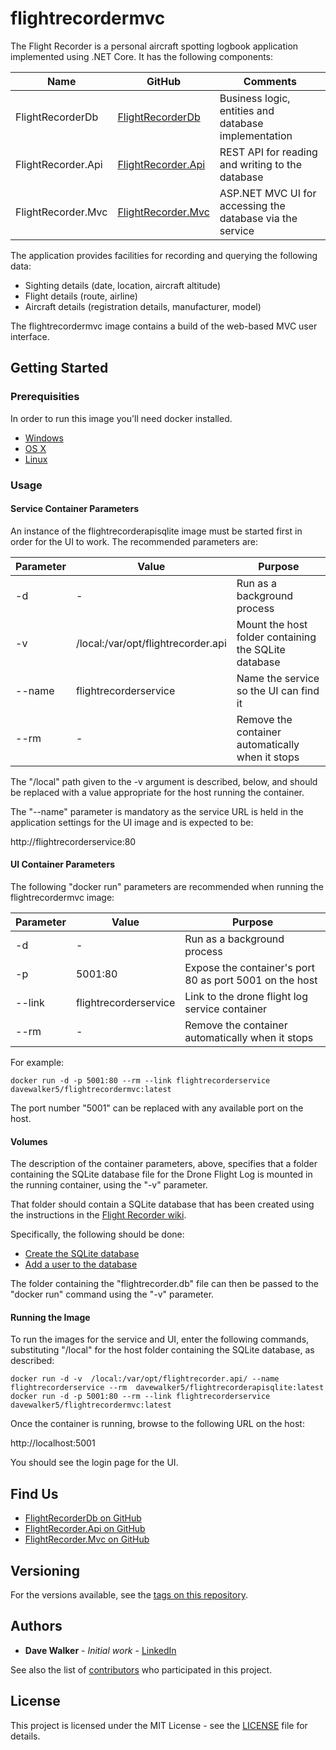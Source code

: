# flightrecordermvc

The Flight Recorder is a personal aircraft spotting logbook application implemented using .NET Core. It has the following components:

| Name               | GitHub                                                                  | Comments                                                  |
| ------------------ | ----------------------------------------------------------------------- | --------------------------------------------------------- |
| FlightRecorderDb   | [FlightRecorderDb](https://github.com/davewalker5/FlightRecorderDb)     | Business logic, entities and database implementation      |
| FlightRecorder.Api | [FlightRecorder.Api](https://github.com/davewalker5/FlightRecorder.Api) | REST API for reading and writing to the database          |
| FlightRecorder.Mvc | [FlightRecorder.Mvc](https://github.com/davewalker5/FlightRecorder.Mvc) | ASP.NET MVC UI for accessing the database via the service |

The application provides facilities for recording and querying the following data:

- Sighting details (date, location, aircraft altitude)
- Flight details (route, airline)
- Aircraft details (registration details, manufacturer, model)

The flightrecordermvc image contains a build of the web-based MVC user interface.

## Getting Started

### Prerequisities

In order to run this image you'll need docker installed.

- [Windows](https://docs.docker.com/windows/started)
- [OS X](https://docs.docker.com/mac/started/)
- [Linux](https://docs.docker.com/linux/started/)

### Usage

#### Service Container Parameters

An instance of the flightrecorderapisqlite image must be started first in order for the UI to work. The recommended parameters are:

| Parameter | Value                              | Purpose                                              |
| --------- | ---------------------------------- | ---------------------------------------------------- |
| -d        | -                                  | Run as a background process                          |
| -v        | /local:/var/opt/flightrecorder.api | Mount the host folder containing the SQLite database |
| --name    | flightrecorderservice              | Name the service so the UI can find it               |
| --rm      | -                                  | Remove the container automatically when it stops     |

The "/local" path given to the -v argument is described, below, and should be replaced with a value appropriate for the host running the container.

The "--name" parameter is mandatory as the service URL is held in the application settings for the UI image and is expected to be:

http://flightrecorderservice:80

#### UI Container Parameters

The following "docker run" parameters are recommended when running the flightrecordermvc image:

| Parameter | Value                 | Purpose                                                 |
| --------- | --------------------- | ------------------------------------------------------- |
| -d        | -                     | Run as a background process                             |
| -p        | 5001:80               | Expose the container's port 80 as port 5001 on the host |
| --link    | flightrecorderservice | Link to the drone flight log service container          |
| --rm      | -                     | Remove the container automatically when it stops        |

For example:

```shell
docker run -d -p 5001:80 --rm --link flightrecorderservice davewalker5/flightrecordermvc:latest
```

The port number "5001" can be replaced with any available port on the host.

#### Volumes

The description of the container parameters, above, specifies that a folder containing the SQLite database file for the Drone Flight Log is mounted in the running container, using the "-v" parameter.

That folder should contain a SQLite database that has been created using the instructions in the [Flight Recorder wiki](https://github.com/davewalker5/FlightRecorderDb/wiki).

Specifically, the following should be done:

- [Create the SQLite database](https://github.com/davewalker5/FlightRecorderDb/wiki/Using-a-SQLite-Database)
- [Add a user to the database](https://github.com/davewalker5/FlightRecorderDb/wiki/REST-API)

The folder containing the "flightrecorder.db" file can then be passed to the "docker run" command using the "-v" parameter.

#### Running the Image

To run the images for the service and UI, enter the following commands, substituting "/local" for the host folder containing the SQLite database, as described:

```shell
docker run -d -v  /local:/var/opt/flightrecorder.api/ --name flightrecorderservice --rm  davewalker5/flightrecorderapisqlite:latest
docker run -d -p 5001:80 --rm --link flightrecorderservice davewalker5/flightrecordermvc:latest
```

Once the container is running, browse to the following URL on the host:

http://localhost:5001

You should see the login page for the UI.

## Find Us

- [FlightRecorderDb on GitHub](https://github.com/davewalker5/DroneFlightLogDb)
- [FlightRecorder.Api on GitHub](https://github.com/davewalker5/DroneFlightLog.Api)
- [FlightRecorder.Mvc on GitHub](https://github.com/davewalker5/DroneFlightLog.Mvc)

## Versioning

For the versions available, see the [tags on this repository](https://github.com/davewalker5/FlightRecorder.Mvc/tags).

## Authors

- **Dave Walker** - _Initial work_ - [LinkedIn](https://www.linkedin.com/in/davewalker5/)

See also the list of [contributors](https://github.com/davewalker5/FlightRecorder.Mvc/contributors) who
participated in this project.

## License

This project is licensed under the MIT License - see the [LICENSE](https://github.com/davewalker5/FlightRecorder.Mvc/blob/master/LICENSE) file for details.
